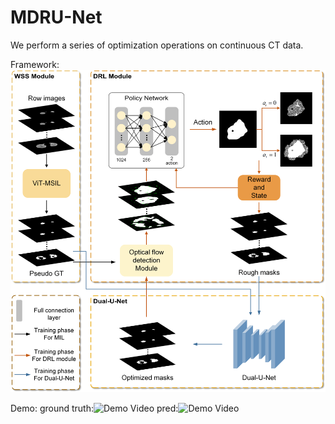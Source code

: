 # MDRU-Net
We perform a series of optimization operations on continuous CT data.

Framework:
![framework](image/framework.png)

Demo:
ground truth:![Demo Video](image/gt.gif)
pred:![Demo Video](image/drl.gif)


